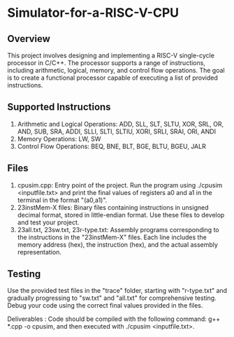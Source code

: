 # Simulator-for-a-RISC-V-CPU

## Overview
This project involves designing and implementing a RISC-V single-cycle processor in C/C++. The processor supports a range of instructions, including arithmetic, logical, memory, and control flow operations. The goal is to create a functional processor capable of executing a list of provided instructions.

## Supported Instructions
1. Arithmetic and Logical Operations: ADD, SLL, SLT, SLTU, XOR, SRL, OR, AND, SUB, SRA, ADDI, SLLI, SLTI, SLTIU, XORI, SRLI, SRAI, ORI, ANDI
2. Memory Operations: LW, SW
3. Control Flow Operations: BEQ, BNE, BLT, BGE, BLTU, BGEU, JALR

## Files
1. cpusim.cpp: Entry point of the project. Run the program using ./cpusim <inputfile.txt> and print the final values of registers a0 and a1 in the terminal in the format "(a0,a1)".
2. 23instMem-X files: Binary files containing instructions in unsigned decimal format, stored in little-endian format. Use these files to develop and test your project.
3. 23all.txt, 23sw.txt, 23r-type.txt: Assembly programs corresponding to the instructions in the "23instMem-X" files. Each line includes the memory address (hex), the instruction (hex), and the actual assembly representation.

## Testing
Use the provided test files in the "trace" folder, starting with "r-type.txt" and gradually progressing to "sw.txt" and "all.txt" for comprehensive testing. Debug your code using the correct final values provided in the files.

Deliverables : Code should be compiled with the following command: g++ *.cpp -o cpusim, and then executed with ./cpusim <inputfile.txt>.
